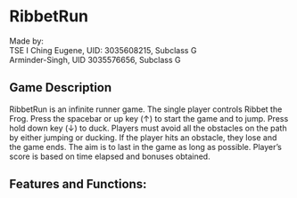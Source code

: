 # RibbetRun<br/>
Made by:<br/>
TSE I Ching Eugene, UID: 3035608215, Subclass G<br/>
Arminder-Singh, UID 3035576656, Subclass G<br/>

## Game Description<br/>
RibbetRun is an infinite runner game. The single player controls Ribbet the Frog. Press the spacebar or up key (↑) to start the game and to jump. Press hold down key (↓) to duck. Players must avoid all the obstacles on the path by either jumping or ducking. If the player hits an obstacle, they lose and the game ends. The aim is to last in the game as long as possible. Player’s score is based on time elapsed and bonuses obtained.

## Features and Functions:<br/>
